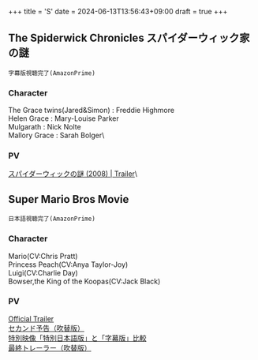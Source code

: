 +++
title = 'S'
date = 2024-06-13T13:56:43+09:00
draft = true
+++

## The Spiderwick Chronicles スパイダーウィック家の謎
```
字幕版視聴完了(AmazonPrime)
```

### Character
The Grace twins(Jared&Simon) : Freddie Highmore\
Helen Grace : Mary-Louise Parker\
Mulgarath : Nick Nolte\
Mallory Grace : Sarah Bolger\

### PV
[スパイダーウィックの謎 (2008) | Trailer](https://youtu.be/yK34vEQS6sU)\


  
  
  

## Super Mario Bros Movie
```
日本語視聴完了(AmazonPrime)
```
### Character
Mario(CV:Chris Pratt)\
Princess Peach(CV:Anya Taylor-Joy)\
Luigi(CV:Charlie Day)\
Bowser,the King of the Koopas(CV:Jack Black)

### PV
[Official Trailer](https://youtu.be/TnGl01FkMMo)\
[セカンド予告（吹替版）](https://youtu.be/NSFep5yAvjk)\
[特別映像「特別日本語版」と「字幕版」比較](https://youtu.be/PQERwvVKEY0)\
[最終トレーラー（吹替版）](https://youtu.be/46odtzf2RjA)

